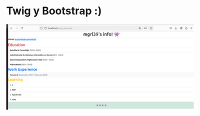 # Twig y Bootstrap :)
![Result with twig2 and Bootstrap](https://raw.githubusercontent.com/mgrl39/DAW_M08/refs/heads/main/PHP/2024_09_30_twig2_bootstrap2/result.jpeg "Result with twig2 and Bootstrap")
